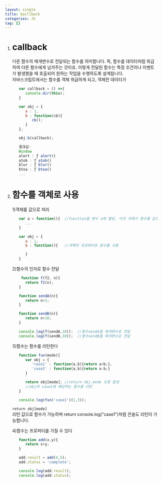 ```yaml
---
layout: single
title: bacllback
categories: JS
tag: []
---
```

 
1. # callback
   다른 함수의 매개변수로 전달되는 함수를 의미합니다. 즉, 함수를 데이터처럼 취급하여 다른 함수에게 넘겨주는 것이죠. 이렇게 전달된 함수는 특정 조건이나 이벤트가 발생했을 때 호출되어 원하는 작업을 수행하도록 설계됩니다.   
   자바스크립트에서는 함수를 객체 취급하게 되고, 객체란 데이터가 

   ```js
      var callback = () =>{
         console.dir(this);
      }

      var obj = {
         a : 1,
         b : function(cb){
            cb();
         }
      };

      obj.b(callback);

      결과값:
      Window
      alert : ƒ alert()
      atob : ƒ atob()
      blur : ƒ blur()
      btoa : ƒ btoa()
      ...
   ```   
   
1. # 함수를 객체로 사용
   1)객체를 값으로 처리
   ```js
      var a = function(){  //function을 변수 a에 할당, 이것 자체가 함수를 값으로 취급한 경경
         ...
      }

      var obj = {
         a : 1,
         b : function(){   //객체의 프로퍼티로 함수를 사용

         }
      }

   ```

   2)함수의 인자로 함수 전달    
   ```js
       function f(f2, n){
         return f2(n);
      }

      function sendA(n){
         return n+1;
      }

      function sendB(n){
         return n+10;
      }

      console.log(f(sendA,10));  //함수sendA를 매개변수로 전달
      console.log(f(sendB,10));  //함수sendB를 매개변수로 전달
   ```   

   3)함수는 함수를 리턴한다   
   ```js
      function fun(mode){
         var obj = {
            'case1' : function(a,b){return a+b;},
            'case2' : function(a,b){return a-b;}
         }

         return obj[mode]; //return obj.mode 오류 발생
         //obj의 case1에 해당하는 함수를 리턴
      }

      console.log(fun('case1')(1,3));
   ```   
   `return obj[mode]`   
   리턴 값으로 함수가 가능하며 return console.log("case1")처럼 콘솔도 리턴이 가능합니다.   

   4)함수는 프로퍼티를 가질 수 있다   
   ```js
      function add(x,y){
         return x+y;
      }

      add.result = add(4,5);
      add.status = 'complete';

      console.log(add.result);
      console.log(add.status);
   ```

